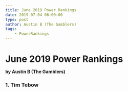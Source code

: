 ```yaml
---
title: June 2019 Power Rankings
date: 2019-07-04 06:00:00
type: post
author: Austin B (The Gamblers)
tags:
    - PowerRankings
---
```


# June 2019 Power Rankings
**by Austin B (The Gamblers)**

### 1. Tim Tebow

<style>
.content:not(.custom) > h1:first-child + p {
    margin-top: 0 !important;
}

h1 {
    margin-bottom: 0 !important;
}
</style>